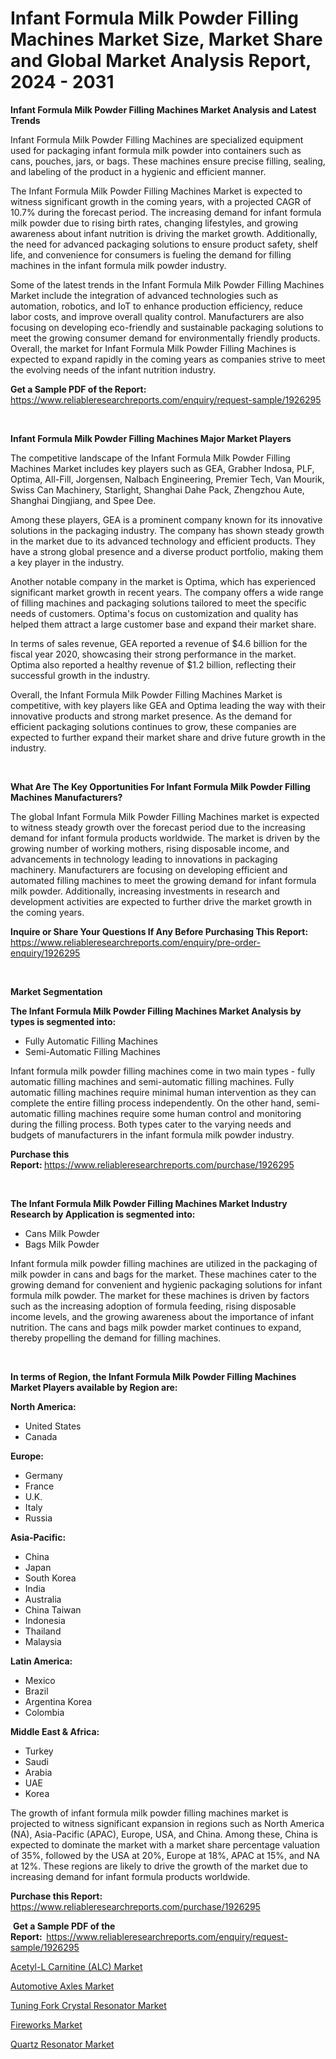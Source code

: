 <p><h1>Infant Formula Milk Powder Filling Machines Market Size, Market Share and Global Market Analysis Report, 2024 - 2031</h1></p><p><strong>Infant Formula Milk Powder Filling Machines Market Analysis and Latest Trends</strong></p>
<p><p>Infant Formula Milk Powder Filling Machines are specialized equipment used for packaging infant formula milk powder into containers such as cans, pouches, jars, or bags. These machines ensure precise filling, sealing, and labeling of the product in a hygienic and efficient manner.</p><p>The Infant Formula Milk Powder Filling Machines Market is expected to witness significant growth in the coming years, with a projected CAGR of 10.7% during the forecast period. The increasing demand for infant formula milk powder due to rising birth rates, changing lifestyles, and growing awareness about infant nutrition is driving the market growth. Additionally, the need for advanced packaging solutions to ensure product safety, shelf life, and convenience for consumers is fueling the demand for filling machines in the infant formula milk powder industry.</p><p>Some of the latest trends in the Infant Formula Milk Powder Filling Machines Market include the integration of advanced technologies such as automation, robotics, and IoT to enhance production efficiency, reduce labor costs, and improve overall quality control. Manufacturers are also focusing on developing eco-friendly and sustainable packaging solutions to meet the growing consumer demand for environmentally friendly products. Overall, the market for Infant Formula Milk Powder Filling Machines is expected to expand rapidly in the coming years as companies strive to meet the evolving needs of the infant nutrition industry.</p></p>
<p><strong>Get a Sample PDF of the Report:&nbsp;</strong> <a href="https://www.reliableresearchreports.com/enquiry/request-sample/1926295">https://www.reliableresearchreports.com/enquiry/request-sample/1926295</a></p>
<p>&nbsp;</p>
<p><strong>Infant Formula Milk Powder Filling Machines Major Market Players</strong></p>
<p><p>The competitive landscape of the Infant Formula Milk Powder Filling Machines Market includes key players such as GEA, Grabher Indosa, PLF, Optima, All-Fill, Jorgensen, Nalbach Engineering, Premier Tech, Van Mourik, Swiss Can Machinery, Starlight, Shanghai Dahe Pack, Zhengzhou Aute, Shanghai Dingjiang, and Spee Dee.</p><p>Among these players, GEA is a prominent company known for its innovative solutions in the packaging industry. The company has shown steady growth in the market due to its advanced technology and efficient products. They have a strong global presence and a diverse product portfolio, making them a key player in the industry.</p><p>Another notable company in the market is Optima, which has experienced significant market growth in recent years. The company offers a wide range of filling machines and packaging solutions tailored to meet the specific needs of customers. Optima's focus on customization and quality has helped them attract a large customer base and expand their market share.</p><p>In terms of sales revenue, GEA reported a revenue of $4.6 billion for the fiscal year 2020, showcasing their strong performance in the market. Optima also reported a healthy revenue of $1.2 billion, reflecting their successful growth in the industry.</p><p>Overall, the Infant Formula Milk Powder Filling Machines Market is competitive, with key players like GEA and Optima leading the way with their innovative products and strong market presence. As the demand for efficient packaging solutions continues to grow, these companies are expected to further expand their market share and drive future growth in the industry.</p></p>
<p>&nbsp;</p>
<p><strong>What Are The Key Opportunities For Infant Formula Milk Powder Filling Machines Manufacturers?</strong></p>
<p><p>The global Infant Formula Milk Powder Filling Machines market is expected to witness steady growth over the forecast period due to the increasing demand for infant formula products worldwide. The market is driven by the growing number of working mothers, rising disposable income, and advancements in technology leading to innovations in packaging machinery. Manufacturers are focusing on developing efficient and automated filling machines to meet the growing demand for infant formula milk powder. Additionally, increasing investments in research and development activities are expected to further drive the market growth in the coming years.</p></p>
<p><strong>Inquire or Share Your Questions If Any Before Purchasing This Report:</strong> <a href="https://www.reliableresearchreports.com/enquiry/pre-order-enquiry/1926295">https://www.reliableresearchreports.com/enquiry/pre-order-enquiry/1926295</a></p>
<p>&nbsp;</p>
<p><strong>Market Segmentation</strong></p>
<p><strong>The Infant Formula Milk Powder Filling Machines Market Analysis by types is segmented into:</strong></p>
<p><ul><li>Fully Automatic Filling Machines</li><li>Semi-Automatic Filling Machines</li></ul></p>
<p><p>Infant formula milk powder filling machines come in two main types - fully automatic filling machines and semi-automatic filling machines. Fully automatic filling machines require minimal human intervention as they can complete the entire filling process independently. On the other hand, semi-automatic filling machines require some human control and monitoring during the filling process. Both types cater to the varying needs and budgets of manufacturers in the infant formula milk powder industry.</p></p>
<p><strong>Purchase this Report:&nbsp;</strong><a href="https://www.reliableresearchreports.com/purchase/1926295">https://www.reliableresearchreports.com/purchase/1926295</a></p>
<p>&nbsp;</p>
<p><strong>The Infant Formula Milk Powder Filling Machines Market Industry Research by Application is segmented into:</strong></p>
<p><ul><li>Cans Milk Powder</li><li>Bags Milk Powder</li></ul></p>
<p><p>Infant formula milk powder filling machines are utilized in the packaging of milk powder in cans and bags for the market. These machines cater to the growing demand for convenient and hygienic packaging solutions for infant formula milk powder. The market for these machines is driven by factors such as the increasing adoption of formula feeding, rising disposable income levels, and the growing awareness about the importance of infant nutrition. The cans and bags milk powder market continues to expand, thereby propelling the demand for filling machines.</p></p>
<p>&nbsp;</p>
<p><strong>In terms of Region, the Infant Formula Milk Powder Filling Machines Market Players available by Region are:</strong></p>
<p>
    <p> <strong> North America: </strong>
        <ul>
            <li>United States</li>
            <li>Canada</li>
        </ul>
        </p> 
    <p> <strong> Europe: </strong>
        <ul>
            <li>Germany</li>
            <li>France</li>
            <li>U.K.</li>
            <li>Italy</li>
            <li>Russia</li>
        </ul>
        </p> 
    <p> <strong> Asia-Pacific: </strong>
        <ul>
            <li>China</li>
            <li>Japan</li>
            <li>South Korea</li>
            <li>India</li>
            <li>Australia</li>
            <li>China Taiwan</li>
            <li>Indonesia</li>
            <li>Thailand</li>
            <li>Malaysia</li>
        </ul>
        </p> 
    <p> <strong> Latin America: </strong>
        <ul>
            <li>Mexico</li>
            <li>Brazil</li>
            <li>Argentina Korea</li>
            <li>Colombia</li>
        </ul>
        </p> 
    <p> <strong> Middle East & Africa: </strong>
        <ul>
            <li>Turkey</li>
            <li>Saudi</li>
            <li>Arabia</li>
            <li>UAE</li>
            <li>Korea</li>
        </ul>
    </p>
    </p>
<p><p>The growth of infant formula milk powder filling machines market is projected to witness significant expansion in regions such as North America (NA), Asia-Pacific (APAC), Europe, USA, and China. Among these, China is expected to dominate the market with a market share percentage valuation of 35%, followed by the USA at 20%, Europe at 18%, APAC at 15%, and NA at 12%. These regions are likely to drive the growth of the market due to increasing demand for infant formula products worldwide.</p></p>
<p><strong>Purchase this Report: </strong><a href="https://www.reliableresearchreports.com/purchase/1926295">https://www.reliableresearchreports.com/purchase/1926295</a></p>
<p>&nbsp;<strong>Get a Sample PDF of the Report:&nbsp;&nbsp;</strong><a href="https://www.reliableresearchreports.com/enquiry/request-sample/1926295">https://www.reliableresearchreports.com/enquiry/request-sample/1926295</a></p>
<p><strong></strong></p>
<p><p><a href="https://shimmer-gardenia-37a.notion.site/Acetyl-L-Carnitine-ALC-Market-Insights-Market-Players-and-Forecast-Till-2031-5e212f31f34d47f5ad931ae7d93028c3">Acetyl-L Carnitine (ALC) Market</a></p><p><a href="https://meowing-lemming-dd3.notion.site/Automotive-Axles-Market-Offer-Valuable-Insights-into-Market-Size-Market-Share-Market-Trends-and-P-9227e77a423742a7b6e2ad6a00b263f0">Automotive Axles Market</a></p><p><a href="https://view.publitas.com/reportprime-1/tuning-fork-crystal-resonator-market-furnish-information-about-market-size-market-share-market-dynamics-and-projections-spanning-from-2024-to-2031/">Tuning Fork Crystal Resonator Market</a></p><p><a href="https://unruly-ladybug-44b.notion.site/Fireworks-Market-Size-Reflecting-a-Forecast-Till-2031-Market-By-Type-By-Application-and-By-Geograp-c45620a3f99f444e9c913367ab243bba">Fireworks Market</a></p><p><a href="https://view.publitas.com/reportprime-1/quartz-resonator-market-size-growth-and-forecast-from-2024-2031/">Quartz Resonator Market</a></p></p>